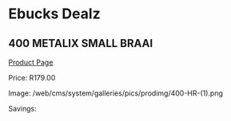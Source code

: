 
# Ebucks Dealz
## 400 METALIX SMALL BRAAI
[Product Page](https://www.ebucks.com/web/shop/productSelected.do?prodId=1187295983&catId=714965764)

Price: R179.00

Image: /web/cms/system/galleries/pics/prodimg/400-HR-(1).png

Savings: 


	